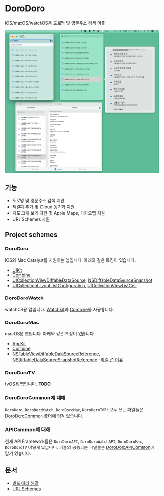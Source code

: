 # DoroDoro

iOS/macOS/watchOS용 도로명 및 영문주소 검색 어플

![](images/2.png)

## 기능

- 도로명 및 영문주소 검색 지원
- 책갈피 추가 및 iCloud 동기화 지원
- 지도 크게 보기 지원 및 Apple Maps, 카카오맵 지원
- URL Schemes 지원

## Project schemes

### DoroDoro

iOS와 Mac Catalyst를 지원하는 앱입니다. 아래와 같은 특징이 있습니다.

- [UIKit](https://developer.apple.com/documentation/uikit)
- [Combine](https://developer.apple.com/documentation/combine/)
- [UICollectionViewDiffableDataSource](https://developer.apple.com/documentation/uikit/uicollectionviewdiffabledatasource), [NSDiffableDataSourceSnapshot](https://developer.apple.com/documentation/uikit/nsdiffabledatasourcesnapshot)
- [UICollectionLayoutListConfiguration](https://developer.apple.com/documentation/uikit/uicollectionlayoutlistconfiguration), [UICollectionViewListCell](https://developer.apple.com/documentation/uikit/uicollectionviewlistcell)

### DoroDoroWatch

watchOS용 앱입니다. [WatchKit](https://developer.apple.com/documentation/watchkit)과 [Combine](https://developer.apple.com/documentation/combine/)을 사용합니다.

### DoroDoroMac

macOS용 앱입니다. 아래와 같은 특징이 있습니다.

- [AppKit](https://developer.apple.com/documentation/appkit/)
- [Combine](https://developer.apple.com/documentation/combine/)
- [NSTableViewDiffableDataSourceReference](https://developer.apple.com/documentation/appkit/nstableviewdiffabledatasourcereference), [NSDiffableDataSourceSnapshotReference](https://developer.apple.com/documentation/uikit/nsdiffabledatasourcesnapshotreference) : [이걸 쓴 이유](https://pookjw.github.io/Develop/DiffableDataSource-And-Cocoa/article.html)

### DoroDoroTV

tvOS용 앱입니다. **TODO**

### DoroDoroCommon에 대해

`DoroDoro`, `DoroDoroWatch`, `DoroDoroMac`, `DoroDoroTV`가 모두 쓰는 파일들은 [DoroDoroCommon](DoroDoroCommon) 폴더에 담겨 있습니다.

### APICommon에 대해

현재 API Framework들은 `DoroDoroAPI`, `DoroDoroWatchAPI`, `DoroDoroMac`, `DoroDoroTV` 이렇게 있습니다. 이들의 공통되는 파일들은 [DoroDoroAPICommon](DoroDoroAPICommon)에 담겨 있습니다.

## 문서

- [빌드 에러 해결](docs/Build.md)
- [URL Schemes](docs/URL.md)